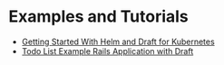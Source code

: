 # Examples and Tutorials

- [Getting Started With Helm and Draft for Kubernetes](https://radu-matei.com/blog/k8s-helm-draft-azure/)
- [Todo List Example Rails Application with Draft](https://github.com/michelleN/todo-app)
